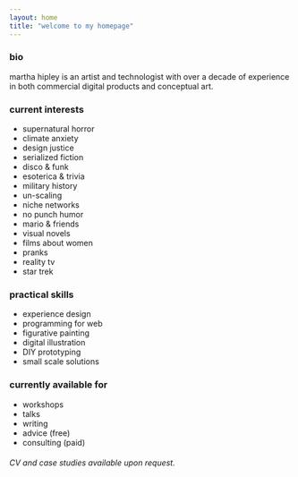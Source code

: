 ```yaml
---
layout: home
title: "welcome to my homepage"
---
```


### bio

martha hipley is an artist and technologist with over a decade of experience in both commercial digital products and conceptual art. 

### current interests

- supernatural horror
- climate anxiety
- design justice
- serialized fiction
- disco & funk
- esoterica & trivia
- military history
- un-scaling
- niche networks
- no punch humor
- mario & friends
- visual novels
- films about women
- pranks
- reality tv
- star trek

### practical skills

- experience design
- programming for web
- figurative painting
- digital illustration
- DIY prototyping
- small scale solutions

### currently available for

- workshops
- talks
- writing
- advice (free)
- consulting (paid)

###### CV and case studies available upon request.